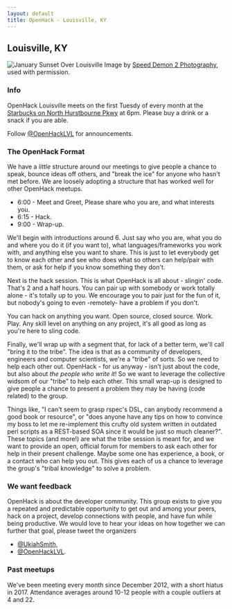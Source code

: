 ```yaml
---
layout: default
title: OpenHack - Louisville, KY
---
```


## Louisville, KY

![January Sunset Over
Louisville](/louisville/january_sunset_over_louisville_014.jpg)
Image by [Speed Demon 2 Photography](http://speeddemon2.com/), used with
permission.

### Info

OpenHack Louisville meets on the first Tuesdy of every month at the [Starbucks on North Hurstbourne Pkwy](https://www.google.com/maps/place/Starbucks/@38.2467412,-85.5787859,17z/data=!3m1!4b1!4m5!3m4!1s0x88699f917fbf427f:0x4baa12a826b856bb!8m2!3d38.246737!4d-85.5765919) at 6pm. Please buy a drink or a snack if you are able. 

Follow [@OpenHackLVL](http://twitter.com/OpenHackLVL) for announcements.

### The OpenHack Format

We have a *little* structure around our meetings to give people a chance to
speak, bounce ideas off others, and "break the ice" for anyone who hasn't met
before.  We are loosely adopting a structure that has worked well for other
OpenHack meetups.

- 6:00 - Meet and Greet, Please share who you are, and what interests you.
- 6:15 - Hack.
- 9:00 - Wrap-up.

We'll begin with introductions around 6. Just say who you are, what you do and
where you do it (if you want to), what languages/frameworks you work with, and
anything else you want to share. This is just to let everybody get to know each
other and see who does what so others can help/pair with them, or ask for help
if you know something they don't.

Next is the hack session. This is what OpenHack is all about - slingin' code.
That's 2 and a half hours. You can pair up with somebody or work totally alone -
it's totally up to you. We encourage you to pair just for the fun of it, but
nobody's going to even -remotely- have a problem if you don't.

You can hack on anything you want. Open source, closed source. Work. Play.  Any
skill level on anything on any project, it's all good as long as you're here to
sling code.

Finally, we'll wrap up with a segment that, for lack of a better term, we'll
call "bring it to the tribe". The idea is that as a community of developers,
engineers and computer scientists, we're a "tribe" of sorts. So we need to help
each other out.  OpenHack - for us anyway - isn't just about the code, but also
about *the people who write it*! So we want to leverage the collective widsom
of our "tribe" to help each other. This small wrap-up is designed to give
people a chance to present a problem they may be having (code related) to the
group.

Things like, "I can't seem to grasp rspec's DSL, can anybody recommend a
good book or resource", or "does anyone have any tips on how to convince my
boss to let me re-implement this crufty old system written in outdated perl
scripts as a REST-based SOA since it would be just so much cleaner?". These
topics (and more!) are what the tribe session is meant for, and we want to
provide an open, official forum for members to ask each other for help in their
present challenge. Maybe some one has experience, a book, or a contact who can
help you out. This gives each of us a chance to leverage the group's "tribal
knowledge" to solve a problem.

### We want feedback

OpenHack is about the developer community. This group exists to give you a
repeated and predictable opportunity to get out and among your peers, hack on a
project, develop connections with people, and have fun while being productive.
We would love to hear your ideas on how together we can further that goal,
please tweet the organizers

- [@UkiahSmith](https://twitter.com/UkiahSmith),
- [@OpenHackLVL](https://twitter.com/OpenHackLVL).

### Past meetups
We've been meeting every month since December 2012, with a short hiatus in 2017.  Attendance averages around 10-12
people with a couple outliers at 4 and 22. 
